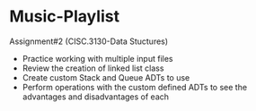 # Music-Playlist
Assignment#2 (CISC.3130-Data Stuctures)

* Practice working with multiple input files
* Review the creation of linked list class
* Create custom Stack and Queue ADTs to use
* Perform operations with the custom defined ADTs to see the advantages and disadvantages of each
